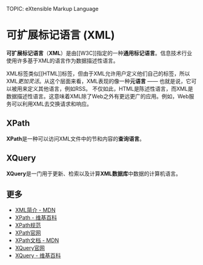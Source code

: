 TOPIC: eXtensible Markup Language

# 可扩展标记语言 (XML)

**可扩展标记语言**（**XML**）是由[[W3C]]指定的一种**通用标记语言**。信息技术行业使用许多基于XML的语言作为数据描述性语言。

XML标签类似[[HTML]]标签，但由于XML允许用户定义他们自己的标签，所以XML*更加灵活*。从这个层面来看，XML表现的像一种**元语言** —— 也就是说，它可以被用来定义其他语言，例如RSS。
不仅如此，HTML是陈述性语言，而XML是数据描述性语言。这意味着XML除了Web之外有更远更广的应用。例如，Web服务可以利用XML去交换请求和响应。

## XPath

**XPath**是一种可以访问XML文件中的节和内容的**查询语言**。

## XQuery

**XQuery**是一门用于更新、检索以及计算**XML数据库**中数据的计算机语言。

## 更多

- [XML简介 - MDN](https://wiki.developer.mozilla.org/en-US/docs/XML_Introduction)
- [XPath - 维基百科](https://en.wikipedia.org/wiki/XPath)
- [XPath规范](http://www.w3.org/TR/xpath-30/)
- [XPath官网](http://www.w3.org/standards/techs/xpath#w3c_all)
- [XPath文档 - MDN](https://developer.mozilla.org/en-US/docs/Web/XPath)
- [XQuery官网](http://www.w3.org/XML/Query/)
- [XQuery - 维基百科](https://en.wikipedia.org/wiki/XQuery)
